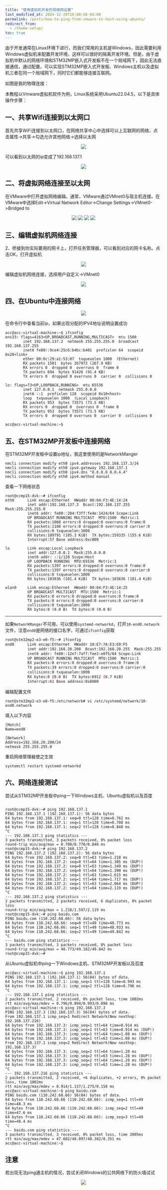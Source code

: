 ```yaml
---
title: "使用虚拟机开发的局域网设置"
last_modified_at: 2024-12-20T16:00:58-04:00
permalink: /posts/how-to-ping-from-vmware-to-host-using-ubuntu/
redirect_from:
  - /theme-setup/
toc: true
---
```


由于开发通常在Linux环境下进行，而我们常用的主机是Windows，因此需要利用Windows虚拟机来配置开发环境，这样可以很好的隔离开发环境。但是，由于虚拟机中默认的网络环境和STM32MP嵌入式开发板不在一个局域网下，因此无法直接通信，通过配置，可以实现STM32MP嵌入式开发板、Windows主机以及虚拟机三者在同一个局域网下，同时它们都能够连接互联网。

如图是我的物理连接：

本教程以Vmware虚拟机软件为例，Linux系统采用Ubuntu22.04.5，以下是具体操作步骤：

## 一、共享Wifi连接到以太网口
首先共享WiFi连接到以太网口，在网络共享中心中选择可以上互联网的网络，点击属性->共享->勾选允许其他网络->选择以太网

<p align="center">
  <img src="https://cdn.jsdelivr.net/gh/dwgan/PicGo/img/image.png" style="zoom: 100%;" />
</p>


可以看到以太网的ip变成了192.168.137.1

<p align="center">
  <img src="https://cdn.jsdelivr.net/gh/dwgan/PicGo/img/image-20241223115506355.png" style="zoom: 100%;" />
</p>

## 二、将虚拟网络连接至以太网

在VMware中打开虚拟网络编辑。通常，VMware通过VMnet0与宿主机连接。在VMware中选择Edit->Virtual Network Editor->Change Settings->VMnet0->Bridged to

<p align="center">
  <img src="https://cdn.jsdelivr.net/gh/dwgan/PicGo/img/image-20241223115617138.png" style="zoom: 100%;" />
  <img src="https://cdn.jsdelivr.net/gh/dwgan/PicGo/img/image-20241203162302053.png" style="zoom: 100%;" />
  <img src="https://cdn.jsdelivr.net/gh/dwgan/PicGo/img/image-20241223115824726.png" style="zoom: 100%;" />
  <img src="https://cdn.jsdelivr.net/gh/dwgan/PicGo/img/image-20241203162410872.png" style="zoom: 100%;" />
</p>


## 三、编辑虚拟机网络连接

2、桥接到你实际要用的网卡上，打开任务管理器，可以看到对应的网卡名称。点击OK，打开虚拟机

<p align="center">
  <img src="https://cdn.jsdelivr.net/gh/dwgan/PicGo/img/image-20241223115824726.png" style="zoom: 100%;" />
</p>
编辑虚拟机网络连接，选择用户自定义->VMnet0

<p align="center">
  <img src="https://cdn.jsdelivr.net/gh/dwgan/PicGo/img/image-20241223120249069.png" style="zoom: 100%;" />
</p>

## 四、在Ubuntu中连接网络

<p align="center">
  <img src="https://cdn.jsdelivr.net/gh/dwgan/PicGo/img/image-20241223133625629.png" style="zoom: 100%;" />
</p>

在命令行中查看当前ip，如果出现分配的IPV4地址说明设置成功

```shell
acc@acc-virtual-machine:~$ ifconfig
ens33: flags=4163<UP,BROADCAST,RUNNING,MULTICAST>  mtu 1500
        inet 192.168.137.2  netmask 255.255.255.0  broadcast 192.168.137.255
        inet6 fe80::9ce4:25c6:b4bc:b401  prefixlen 64  scopeid 0x20<link>
        ether 00:0c:29:a1:53:07  txqueuelen 1000  (Ethernet)
        RX packets 1501  bytes 267972 (267.9 KB)
        RX errors 0  dropped 0  overruns 0  frame 0
        TX packets 694  bytes 91426 (91.4 KB)
        TX errors 0  dropped 0 overruns 0  carrier 0  collisions 0

lo: flags=73<UP,LOOPBACK,RUNNING>  mtu 65536
        inet 127.0.0.1  netmask 255.0.0.0
        inet6 ::1  prefixlen 128  scopeid 0x10<host>
        loop  txqueuelen 1000  (Local Loopback)
        RX packets 953  bytes 73571 (73.5 KB)
        RX errors 0  dropped 0  overruns 0  frame 0
        TX packets 953  bytes 73571 (73.5 KB)
        TX errors 0  dropped 0 overruns 0  carrier 0  collisions 0

acc@acc-virtual-machine:~$ 
```

## 五、在STM32MP开发板中连接网络

在STM32MP开发板中设置ip地址，我这里使用的是NetworkManger

```shell
nmcli connection modify eth0 ipv4.addresses 192.168.137.3/24
nmcli connection modify eth0 ipv4.gateway 192.168.137.1
nmcli connection modify eth0 ipv4.dns "8.8.8.8 8.8.4.4"
nmcli connection modify eth0 ipv4.method manual
```

查看一下网络状态

```shell
root@ccmp15-dvk:~# ifconfig
eth0      Link encap:Ethernet  HWaddr 00:04:F3:4E:14:24
          inet addr:192.168.137.3  Bcast:192.168.137.255  Mask:255.255.255.0
          inet6 addr: fe80::204:f3ff:fe4e:1424/64 Scope:Link
          UP BROADCAST RUNNING MULTICAST  MTU:1500  Metric:1
          RX packets:1060 errors:0 dropped:0 overruns:0 frame:0
          TX packets:1108 errors:0 dropped:0 overruns:0 carrier:0
          collisions:0 txqueuelen:1000
          RX bytes:189791 (185.3 KiB)  TX bytes:159335 (155.6 KiB)
          Interrupt:57 Base address:0xc000

lo        Link encap:Local Loopback
          inet addr:127.0.0.1  Mask:255.0.0.0
          inet6 addr: ::1/128 Scope:Host
          UP LOOPBACK RUNNING  MTU:65536  Metric:1
          RX packets:1397 errors:0 dropped:0 overruns:0 frame:0
          TX packets:1397 errors:0 dropped:0 overruns:0 carrier:0
          collisions:0 txqueuelen:1000
          RX bytes:103836 (101.4 KiB)  TX bytes:103836 (101.4 KiB)

wlan0     Link encap:Ethernet  HWaddr 00:04:F3:4E:14:25
          UP BROADCAST MULTICAST  MTU:1500  Metric:1
          RX packets:0 errors:0 dropped:0 overruns:0 frame:0
          TX packets:0 errors:0 dropped:0 overruns:0 carrier:0
          collisions:0 txqueuelen:1000
          RX bytes:0 (0.0 B)  TX bytes:0 (0.0 B)
```

---

如果`NetworkManger`不可用，可以使用`systemd-networkd`，打开`10-end0.network`文件，注意`end0`是网络的接口名字，可通过`ifconfig`获取

```sh
root@stm32mp2-e3-e0-f5:~# ifconfig
end0      Link encap:Ethernet  HWaddr 10:E7:7A:E3:E0:F5
          inet addr:192.168.20.200  Bcast:192.168.20.255  Mask:255.255.255.0
          inet6 addr: fe80::12e7:7aff:fee3:e0f5/64 Scope:Link
          UP BROADCAST RUNNING MULTICAST  MTU:1500  Metric:1
          RX packets:0 errors:0 dropped:0 overruns:0 frame:0
          TX packets:39 errors:0 dropped:0 overruns:0 carrier:0
          collisions:0 txqueuelen:1000
          RX bytes:0 (0.0 B)  TX bytes:6912 (6.7 KiB)
          Interrupt:61 Base address:0x8000
```

编辑配置文件

```shell
root@stm32mp2-e3-e0-f5:/etc/network# vi /etc/systemd/network/10-end0.network
```

填入以下内容

```
[Match]
Name=end0

[Network]
Address=192.168.20.200/24
netmask 255.255.255.0
```

重启网络管理器使之生效

```
systemctl restart systemd-networkd
```


## 六、网络连接测试

尝试从STM32MP开发板中ping一下Windows主机、Ubuntu虚拟机以及百度

```shell

root@ccmp15-dvk:~# ping 192.168.137.1
PING 192.168.137.1 (192.168.137.1): 56 data bytes
64 bytes from 192.168.137.1: seq=0 ttl=128 time=0.762 ms
64 bytes from 192.168.137.1: seq=1 ttl=128 time=0.708 ms
64 bytes from 192.168.137.1: seq=2 ttl=128 time=0.840 ms
^C
--- 192.168.137.1 ping statistics ---
3 packets transmitted, 3 packets received, 0% packet loss
round-trip min/avg/max = 0.708/0.770/0.840 ms
root@ccmp15-dvk:~# ping 192.168.137.2
PING 192.168.137.2 (192.168.137.2): 56 data bytes
64 bytes from 192.168.137.2: seq=0 ttl=63 time=1.218 ms
64 bytes from 192.168.137.2: seq=0 ttl=64 time=1.305 ms (DUP!)
64 bytes from 192.168.137.2: seq=0 ttl=63 time=1.349 ms (DUP!)
64 bytes from 192.168.137.2: seq=0 ttl=64 time=1.390 ms (DUP!)
64 bytes from 192.168.137.2: seq=1 ttl=63 time=1.615 ms
64 bytes from 192.168.137.2: seq=1 ttl=64 time=1.717 ms (DUP!)
64 bytes from 192.168.137.2: seq=1 ttl=63 time=2.064 ms (DUP!)
64 bytes from 192.168.137.2: seq=1 ttl=64 time=2.119 ms (DUP!)
^C
--- 192.168.137.2 ping statistics ---
2 packets transmitted, 2 packets received, 6 duplicates, 0% packet loss
round-trip min/avg/max = 1.218/1.597/2.119 ms
root@ccmp15-dvk:~# ping baidu.com
PING baidu.com (110.242.68.66): 56 data bytes
64 bytes from 110.242.68.66: seq=0 ttl=49 time=48.773 ms
64 bytes from 110.242.68.66: seq=1 ttl=49 time=48.933 ms
64 bytes from 110.242.68.66: seq=2 ttl=49 time=49.842 ms
^C
--- baidu.com ping statistics ---
3 packets transmitted, 3 packets received, 0% packet loss
round-trip min/avg/max = 48.773/49.182/49.842 ms
root@ccmp15-dvk:~#

```

从Ubuntu虚拟机中ping一下Windows主机、STM32MP开发板以及百度

```shell
acc@acc-virtual-machine:~$ ping 192.168.137.1
PING 192.168.137.1 (192.168.137.1) 56(84) bytes of data.
64 bytes from 192.168.137.1: icmp_seq=1 ttl=128 time=0.993 ms
64 bytes from 192.168.137.1: icmp_seq=2 ttl=128 time=0.796 ms
^C
--- 192.168.137.1 ping statistics ---
2 packets transmitted, 2 received, 0% packet loss, time 1002ms
rtt min/avg/max/mdev = 0.796/0.894/0.993/0.098 ms
acc@acc-virtual-machine:~$ ping 192.168.137.3
PING 192.168.137.3 (192.168.137.3) 56(84) bytes of data.
From 192.168.137.1 icmp_seq=1 Redirect Network(New nexthop: 192.168.137.216)
64 bytes from 192.168.137.3: icmp_seq=1 ttl=64 time=0.914 ms
64 bytes from 192.168.137.3: icmp_seq=1 ttl=63 time=0.914 ms (DUP!)
64 bytes from 192.168.137.3: icmp_seq=1 ttl=64 time=1.08 ms (DUP!)
64 bytes from 192.168.137.3: icmp_seq=1 ttl=63 time=1.08 ms (DUP!)
From 192.168.137.1 icmp_seq=2 Redirect Network(New nexthop: 192.168.137.3)
64 bytes from 192.168.137.3: icmp_seq=2 ttl=64 time=1.28 ms
64 bytes from 192.168.137.3: icmp_seq=2 ttl=63 time=1.28 ms (DUP!)
64 bytes from 192.168.137.3: icmp_seq=2 ttl=64 time=1.28 ms (DUP!)
64 bytes from 192.168.137.3: icmp_seq=2 ttl=63 time=1.28 ms (DUP!)
^C
--- 192.168.137.216 ping statistics ---
2 packets transmitted, 2 received, +6 duplicates, +2 errors, 0% packet loss, time 1002ms
rtt min/avg/max/mdev = 0.914/1.137/1.275/0.150 ms
acc@acc-virtual-machine:~$ ping baidu.com
PING baidu.com (110.242.68.66) 56(84) bytes of data.
64 bytes from 110.242.68.66 (110.242.68.66): icmp_seq=1 ttl=49 time=48.3 ms
64 bytes from 110.242.68.66 (110.242.68.66): icmp_seq=2 ttl=49 time=47.6 ms
64 bytes from 110.242.68.66 (110.242.68.66): icmp_seq=3 ttl=49 time=48.4 ms
^C
--- baidu.com ping statistics ---
3 packets transmitted, 3 received, 0% packet loss, time 2005ms
rtt min/avg/max/mdev = 47.602/48.097/48.382/0.351 ms
acc@acc-virtual-machine:~$ 

```

## 注意

若出现无法ping通主机的情况，尝试关闭Windows的公共网络下的防火墙试试


<p align="center">
  <img src="https://cdn.jsdelivr.net/gh/dwgan/PicGo/img/image-20241223125921720.png" style="zoom: 100%;" />
</p>